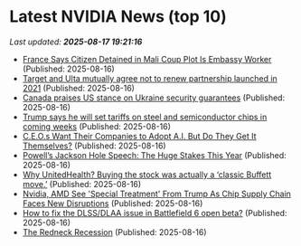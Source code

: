 # Latest NVIDIA News (top 10)
_Last updated: **2025-08-17 19:21:16**_

- [France Says Citizen Detained in Mali Coup Plot Is Embassy Worker](https://biztoc.com/x/e8eebcd66aa540d3) (Published: 2025-08-16)
- [Target and Ulta mutually agree not to renew partnership launched in 2021](https://biztoc.com/x/68e963afb7203d60) (Published: 2025-08-16)
- [Canada praises US stance on Ukraine security guarantees](https://biztoc.com/x/87231702ccdb056b) (Published: 2025-08-16)
- [Trump says he will set tariffs on steel and semiconductor chips in coming weeks](https://biztoc.com/x/30dfc45e8a5c0bdc) (Published: 2025-08-16)
- [C.E.O.s Want Their Companies to Adopt A.I. But Do They Get It Themselves?](https://biztoc.com/x/f7e4fc7f160ee934) (Published: 2025-08-16)
- [Powell’s Jackson Hole Speech: The Huge Stakes This Year](https://biztoc.com/x/ce94145e9a8671f9) (Published: 2025-08-16)
- [Why UnitedHealth? Buying the stock was actually a ‘classic Buffett move.’](https://biztoc.com/x/7357567174a59f94) (Published: 2025-08-16)
- [Nvidia, AMD See 'Special Treatment' From Trump As Chip Supply Chain Faces New Disruptions](https://biztoc.com/x/abcaee3f218f1f42) (Published: 2025-08-16)
- [How to fix the DLSS/DLAA issue in Battlefield 6 open beta?](https://timesofindia.indiatimes.com/sports/esports/news/how-to-fix-the-dlss-dlaa-issue-in-battlefield-6-open-beta/articleshow/123337826.cms) (Published: 2025-08-16)
- [The Redneck Recession](https://freerepublic.com/focus/f-news/4334960/posts) (Published: 2025-08-16)
